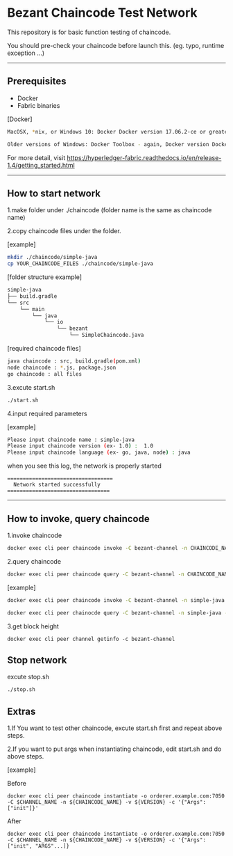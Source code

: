# Bezant Chaincode Test Network
This repository is for basic function testing of chaincode.

You should pre-check your chaincode before launch this. (eg. typo, runtime exception ...)

* * *

## Prerequisites
- Docker
- Fabric binaries

[Docker]
```bash
MacOSX, *nix, or Windows 10: Docker Docker version 17.06.2-ce or greater is required.

Older versions of Windows: Docker Toolbox - again, Docker version Docker 17.06.2-ce or greater is required.
```

For more detail, visit https://hyperledger-fabric.readthedocs.io/en/release-1.4/getting_started.html


* * *

## How to start network

1.make folder under ./chaincode (folder name is the same as chaincode name)

2.copy chaincode files under the folder.

[example]

```bash
mkdir ./chaincode/simple-java
cp YOUR_CHAINCODE_FILES ./chaincode/simple-java

```

[folder structure example]
```bash
simple-java
├── build.gradle
└── src
    └── main
        └── java
            └── io
                └── bezant
                    └── SimpleChaincode.java
```

[required chaincode files]

```bash
java chaincode : src, build.gradle(pom.xml)
node chaincode : *.js, package.json
go chaincode : all files
```

3.excute start.sh

```bash
./start.sh
```

4.input required parameters

[example]
```bash
Please input chaincode name : simple-java
Please input chaincode version (ex- 1.0) :  1.0
Please input chaincode language (ex- go, java, node) : java
```
when you see this log, the network is properly started
```
==================================
  Network started successfully
=================================
```

* * *

## How to invoke, query chaincode


1.invoke chaincode

```bash
docker exec cli peer chaincode invoke -C bezant-channel -n CHAINCODE_NAME -c '{"Args":["FUNCTION_NAME","REQUIRED_ARG"...]}'
```

2.query chaincode

```bash
docker exec cli peer chaincode query -C bezant-channel -n CHAINCODE_NAME -c '{"Args":["FUNCTION_NAME","REQUIRED_ARG"...]}'
```

[example]
```bash
docker exec cli peer chaincode invoke -C bezant-channel -n simple-java -c '{"Args":["put", "a", "10"]}'

docker exec cli peer chainocde query -C bezant-channel -n simple-java -c '{"Args":["get","a"]}'
```


3.get block height

```
docker exec cli peer channel getinfo -c bezant-channel
```


## Stop network

excute stop.sh

```bash
./stop.sh
```

## Extras
1.If You want to test other chaincode, excute start.sh first and repeat above steps.

2.If you want to put args when instantiating chaincode, edit start.sh and do above steps.

[example]

Before
```
docker exec cli peer chaincode instantiate -o orderer.example.com:7050 -C $CHANNEL_NAME -n ${CHAINCODE_NAME} -v ${VERSION} -c '{"Args":["init"]}'
```
After
```
docker exec cli peer chaincode instantiate -o orderer.example.com:7050 -C $CHANNEL_NAME -n ${CHAINCODE_NAME} -v ${VERSION} -c '{"Args":["init", "ARGS"...]}
```









